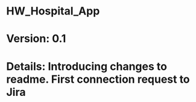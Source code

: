 # HW_Hospital_App

# Version: 0.1
# Details: Introducing changes to readme. First connection request to Jira